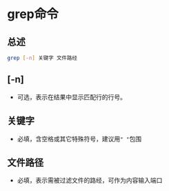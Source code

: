 # grep命令

## 总述

```bash
grep [-n] 关键字 文件路经
```

## [-n]

* 可选，表示在结果中显示匹配行的行号。

## 关键字

* 必填，含空格或其它特殊符号，建议用`" "`包围

## 文件路径

* 必填，表示需被过滤文件的路经，可作为内容输入端口